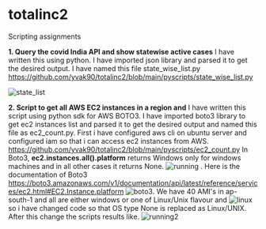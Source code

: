 # totalinc2
Scripting assignments

**1. Query the covid India API and show statewise active cases**
I have written this using python. I have imported json library and parsed it to get the desired output. I have named this file state_wise_list.py 
https://github.com/yvak90/totalinc2/blob/main/pyscripts/state_wise_list.py

![state_list](https://user-images.githubusercontent.com/58933081/115891019-3b6b1580-a473-11eb-87f1-65f6ad365dff.jpg)



**2. Script to get all AWS EC2 instances in a region and**
I have written this script using python sdk for AWS BOTO3. I have imported boto3 library to get ec2 instances list and parsed it to get the desired output and named this file as ec2_count.py. First i have configured aws cli on ubuntu server and configured iam so that i can access ec2 instances from AWS.
https://github.com/yvak90/totalinc2/blob/main/pyscripts/ec2_count.py   In Boto3, **ec2.instances.all().platform** returns Windows only for windows machines and in all other cases it returns None. ![running](https://user-images.githubusercontent.com/58933081/115905781-34003800-a484-11eb-86a8-41ffb6eed901.JPG) . Here is the documentation of Boto3 https://boto3.amazonaws.com/v1/documentation/api/latest/reference/services/ec2.html#EC2.Instance.platform
![boto3](https://user-images.githubusercontent.com/58933081/115905794-39f61900-a484-11eb-8362-fb84ff06faf2.JPG). We have 40 AMI's in ap-south-1 and all are either windows or one of Linux/Unix flavour and ![linux](https://user-images.githubusercontent.com/58933081/115906383-14b5da80-a485-11eb-8d0e-26d3cb20db00.JPG)
so i have changed code so that OS type None is replaced as Linux/UNIX. After this change the scripts results like.
![running2](https://user-images.githubusercontent.com/58933081/115905788-36629200-a484-11eb-8256-ada9e50e0f8b.JPG) 


